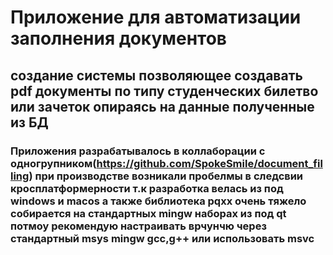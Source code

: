# Приложение для автоматизации заполнения документов

## создание системы позволяющее создавать pdf документы по типу студенческих билетво или зачеток опираясь на данные полученные из БД

### Приложения разрабатывалось в коллаборации  с одногрупником(https://github.com/SpokeSmile/document_filling) при производстве возникали пробелмы в следсвии кросплатформерности т.к разработка велась из под windows и macos а также библиотека pqxx очень тяжело собирается на стандартных mingw наборах из под qt потмоу рекомендую настраивать врчунчю через  стандартный msys mingw gcc,g++ или использовать msvc 
